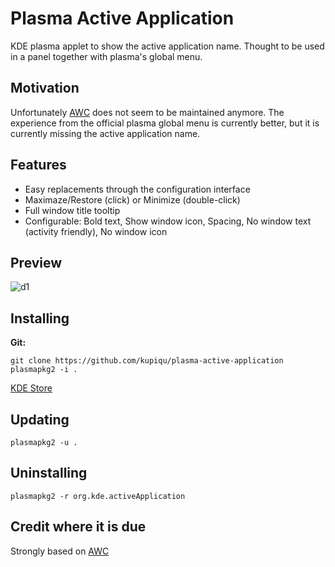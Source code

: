 # Plasma Active Application

KDE plasma applet to show the active application name. Thought to be used in a panel together with plasma's global menu.

## Motivation

Unfortunately [AWC](https://github.com/kotelnik/plasma-applet-active-window-control) does not seem to be maintained anymore. The experience from the official plasma global menu is currently better, but it is currently missing the active application name.

## Features

- Easy replacements through the configuration interface
- Maximaze/Restore (click) or Minimize (double-click)
- Full window title tooltip
- Configurable: Bold text, Show window icon, Spacing, No window text (activity friendly), No window icon

## Preview

![d1](https://i.imgur.com/HSh6aHc.png)

## Installing

**Git:**

    git clone https://github.com/kupiqu/plasma-active-application
    plasmapkg2 -i .

[KDE Store](https://store.kde.org/p/1269296/)

## Updating

    plasmapkg2 -u .

## Uninstalling

    plasmapkg2 -r org.kde.activeApplication

## Credit where it is due

Strongly based on [AWC](https://github.com/kotelnik/plasma-applet-active-window-control)
